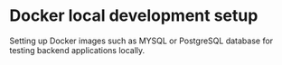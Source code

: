 # Docker local development setup 
Setting up Docker images such as MYSQL or PostgreSQL database for testing backend applications locally.